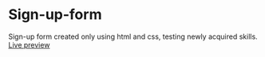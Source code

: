 # Sign-up-form

Sign-up form created only using html and css, testing newly acquired skills.
[Live preview](https://fabi0o.github.io/Sign-up-form/)
